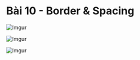 # Bài 10 - Border & Spacing  

![Imgur](https://i.imgur.com/mc8f6J0.png)  

![Imgur](https://i.imgur.com/tYnKiJW.png)  

![Imgur](https://i.imgur.com/bPvhi8G.png)